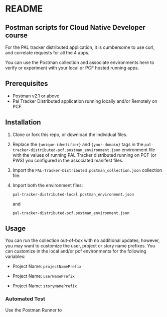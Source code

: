 # README

## Postman scripts for Cloud Native Developer course

For the PAL tracker distributed application, it is cumbersome
to use curl, and correlate requests for all the 4 apps.

You can use the Postman collection and associate environments
here to verify or experiment with your local or PCF hosted
running apps.

## Prerequisites

-   Postman v2.1 or above
-   Pal Tracker Distributed application running locally and/or
    Remotely on PCF.

## Installation

1.  Clone or fork this repo, or download the individual files.

1.  Replace the `{unique-identifier}` and `{your-domain}`
    tags in the `pal-tracker-distributed-pcf.postman_environment.json`
    environment file with the values of running PAL Tracker distributed running on PCF (or PWS) you configured
    in the associated manifest files.

1.  Import the `PAL-Tracker-Distributed.postman_collection.json`
    collection file.

1.  Import both the environment files:

    `pal-tracker-distributed-local.postman_environment.json`

    and

    `pal-tracker-distributed-pcf.postman_environment.json`

## Usage

You can run the collection out-of-box with no additional
updates; however, you may want to customize the user, project
or story name prefixes.
You can customize in the local and/or pcf environments
for the following variables:

-   Project Name:
    `projectNamePrefix`

-   Project Name:
    `userNamePrefix`

-   Project Name:
    `storyNamePrefix`

### Automated Test

Use the Postman Runner to